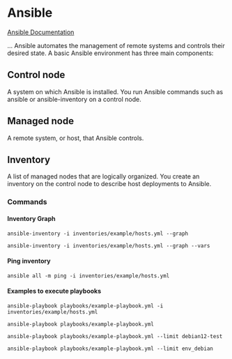 # Ansible

[Ansible Documentation](https://docs.ansible.com/ansible/latest/getting_started/index.html)

... Ansible automates the management of remote systems and controls their desired state. A basic Ansible environment has three main components:
## Control node 
A system on which Ansible is installed. You run Ansible commands such as ansible or ansible-inventory on a control node.

## Managed node
A remote system, or host, that Ansible controls.

## Inventory
A list of managed nodes that are logically organized. You create an inventory on the control node to describe host deployments to Ansible.

### Commands

#### Inventory Graph
```
ansible-inventory -i inventories/example/hosts.yml --graph
```

```
ansible-inventory -i inventories/example/hosts.yml --graph --vars
```

#### Ping inventory
```
ansible all -m ping -i inventories/example/hosts.yml
```
#### Examples to execute playbooks
```
ansible-playbook playbooks/example-playbook.yml -i inventories/example/hosts.yml
```

```
ansible-playbook playbooks/example-playbook.yml
```

```
ansible-playbook playbooks/example-playbook.yml --limit debian12-test
```

```
ansible-playbook playbooks/example-playbook.yml --limit env_debian
```
